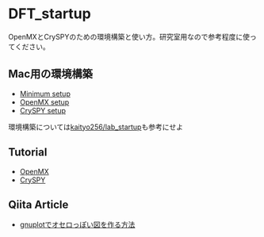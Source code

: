 # DFT_startup
OpenMXとCrySPYのための環境構築と使い方。研究室用なので参考程度に使ってください。

## Mac用の環境構築
- [Minimum setup](./setup/minimum.md)
- [OpenMX setup](./setup/omx.md)
- [CrySPY setup](./setup/cryspy.md)

環境構築については[kaityo256/lab_startup](https://github.com/kaityo256/lab_startup)も参考にせよ

## Tutorial
- [OpenMX](./tutorial/omx.md)
- [CrySPY](./tutorial/cryspy.md)

## Qiita Article
- [gnuplotでオセロっぽい図を作る方法](./Qiita/gnuplot_othello.md)
